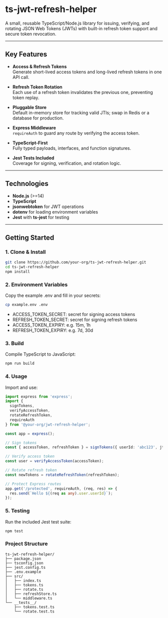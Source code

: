 # ts-jwt-refresh-helper

A small, reusable TypeScript/Node.js library for issuing, verifying, and rotating JSON Web Tokens (JWTs) with built-in refresh token support and secure token revocation.

---

## Key Features

- **Access & Refresh Tokens**  
  Generate short-lived access tokens and long-lived refresh tokens in one API call.

- **Refresh Token Rotation**  
  Each use of a refresh token invalidates the previous one, preventing token replay.

- **Pluggable Store**  
  Default in-memory store for tracking valid JTIs; swap in Redis or a database for production.

- **Express Middleware**  
  `requireAuth` to guard any route by verifying the access token.

- **TypeScript-First**  
  Fully typed payloads, interfaces, and function signatures.

- **Jest Tests Included**  
  Coverage for signing, verification, and rotation logic.

---

## Technologies

- **Node.js** (>=14)  
- **TypeScript**  
- **jsonwebtoken** for JWT operations  
- **dotenv** for loading environment variables  
- **Jest** with **ts-jest** for testing  

---

## Getting Started

### 1. Clone & Install

```bash
git clone https://github.com/your-org/ts-jwt-refresh-helper.git
cd ts-jwt-refresh-helper
npm install
```

### 2. Environment Variables

Copy the example .env and fill in your secrets:
```bash
cp example.env .env
```

- ACCESS_TOKEN_SECRET: secret for signing access tokens
- REFRESH_TOKEN_SECRET: secret for signing refresh tokens
- ACCESS_TOKEN_EXPIRY: e.g. 15m, 1h
- REFRESH_TOKEN_EXPIRY: e.g. 7d, 30d

### 3. Build

Compile TypeScript to JavaScript:
```bash
npm run build
```

### 4. Usage

Import and use:
```ts
import express from 'express';
import {
  signTokens,
  verifyAccessToken,
  rotateRefreshToken,
  requireAuth
} from '@your-org/jwt-refresh-helper';

const app = express();

// Sign tokens
const { accessToken, refreshToken } = signTokens({ userId: 'abc123', jti: 'initial-jti' });

// Verify access token
const user = verifyAccessToken(accessToken);

// Rotate refresh token
const newTokens = rotateRefreshToken(refreshToken);

// Protect Express routes
app.get('/protected', requireAuth, (req, res) => {
  res.send(`Hello ${(req as any).user.userId}`);
});
```
### 5. Testing

Run the included Jest test suite:
```bash
npm test
```

### Project Structure
```psql
ts-jwt-refresh-helper/
├── package.json
├── tsconfig.json
├── jest.config.ts
├── .env.example
├── src/
│   ├── index.ts
│   ├── tokens.ts
│   ├── rotate.ts
│   ├── refreshStore.ts
│   └── middleware.ts
└── __tests__/
    ├── tokens.test.ts
    └── rotate.test.ts
```